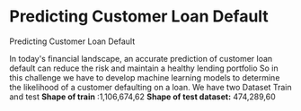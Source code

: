 # Predicting Customer Loan Default
Predicting Customer Loan Default

In today's financial landscape, an accurate prediction of customer loan default can reduce the risk and maintain a healthy lending portfolio
So in this challenge we have to develop machine learning models to determine the likelihood of a customer defaulting on a loan.
We have two Dataset Train and test
**Shape  of train** :1,106,674,62 
**Shape of test dataset:** 474,289,60
